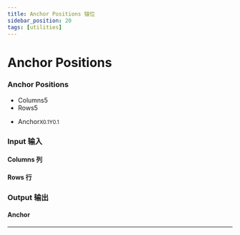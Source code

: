 ```yaml
---
title: Anchor Positions 锚位
sidebar_position: 20
tags: [utilities]
---
```


# Anchor Positions

<div className="patch-container">
    <div className="patch processor">
        <h3>Anchor Positions</h3>
        <ul className="inputs">
            <li>Columns<span>5</span></li>
            <li>Rows<span>5</span></li>
        </ul>
        <ul className="outputs">
            <li>Anchor<small>X<span>0.1</span>Y<span>0.1</span></small></li>    
        </ul>
    </div>
</div>

<div className="port-descriptions">
<div className="inputs">

### Input 输入

#### Columns 列

#### Rows 行


</div>
<div className="outputs">

### Output 输出

#### Anchor


</div>
</div>



------
